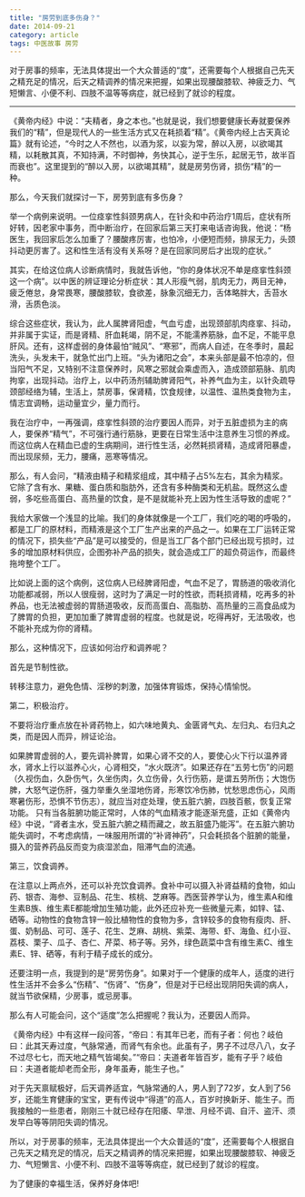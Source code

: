```yaml
---
title: "房劳到底多伤身？"
date: 2014-09-21
category: article
tags: 中医故事 房劳
---
```


对于房事的频率，无法具体提出一个大众普适的“度”，还需要每个人根据自己先天之精充足的情况，后天之精调养的情况来把握，如果出现腰酸膝软、神疲乏力、气短懒言、小便不利、四肢不温等等病症，就已经到了就诊的程度。

***

《黄帝内经》中说：“夫精者，身之本也。”也就是说，我们想要健康长寿就要保养我们的“精”，但是现代人的一些生活方式又在耗损着“精”。《黄帝内经上古天真论篇》就有论述，“今时之人不然也，以酒为浆，以妄为常，醉以入房，以欲竭其精，以耗散其真，不知持满，不时御神，务快其心，逆于生乐，起居无节，故半百而衰也”。这里提到的“醉以入房，以欲竭其精”，就是房劳伤肾，损伤“精”的一种。

那么，今天我们就探讨一下，房劳到底有多伤身？

举一个病例来说明。一位痉挛性斜颈男病人，在针灸和中药治疗1周后，症状有所好转，因老家中事务，而中断治疗，在回家后第三天打来电话咨询我，他说：“杨医生，我回家后怎么加重了？腰酸疼厉害，也怕冷，小便短而频，排尿无力，头颈抖动更厉害了。这和性生活有没有关系呀？是在回家同房后才出现的症状。”

其实，在给这位病人诊断病情时，我就告诉他，“你的身体状况不单是痉挛性斜颈这一个病”。以中医的辨证理论分析症状：其人形瘦气弱，肌肉无力，两目无神，疲乏倦怠，身常畏寒，腰酸膝软，食欲差，脉象沉细无力，舌体略胖大，舌苔水滑，舌质色淡。

综合这些症状，我认为，此人属脾肾阳虚，气血亏虚，出现颈部肌肉痉挛、抖动，并非属于实证，而是肾精、肝血耗竭，阴不足，不能濡养筋脉，血不足，不能平息肝风。还有，这样虚弱的身体最怕“贼风”、“寒邪”，而病人自述，在冬季时，晨起洗头，头发未干，就急忙出门上班。“头为诸阳之会”，本来头部是最不怕凉的，但当阳气不足，又特别不注意保养时，风寒之邪就会乘虚而入，造成颈部筋脉、肌肉拘挛，出现抖动。治疗上，以中药汤剂辅助脾肾阳气，补养气血为主，以针灸疏导颈部经络为辅，生活上，禁房事，保肾精，饮食规律，以温性、温热类食物为主，情志宜调畅，运动量宜少，量力而行。

我在治疗中，一再强调，痉挛性斜颈的治疗要因人而异，对于五脏虚损为主的病人，要保养“精气”，不可强行通行筋脉，更要在日常生活中注意养生习惯的养成。而这位病人在精血已虚的生病期间，进行性生活，必然耗损肾精，造成肾阳暴虚，而出现尿频，无力，腰痛，恶寒等情况。

那么，有人会问，“精液由精子和精浆组成，其中精子占5%左右，其余为精浆。它除了含有水、果糖、蛋白质和脂肪外，还含有多种酶类和无机盐。既然这么虚弱，多吃些高蛋白、高热量的饮食，是不是就能补充上因为性生活导致的虚呢？”

我给大家做一个浅显的比喻。我们的身体就像是一个工厂，我们吃的喝的呼吸的，都是工厂的原材料，而精液是这个工厂生产出来的产品之一。如果在工厂运转正常的情况下，损失些“产品”是可以接受的，但是当工厂各个部门已经出现亏损时，过多的增加原材料供应，企图弥补产品的损失，就会造成工厂的超负荷运作，而最终拖垮整个工厂。

比如说上面的这个病例，这位病人已经脾肾阳虚，气血不足了，胃肠道的吸收消化功能都减弱，所以人很瘦弱，这时为了满足一时的性欲，而耗损肾精，吃再多的补养品，也无法被虚弱的胃肠道吸收，反而高蛋白、高脂肪、高热量的三高食品成为了脾胃的负担，更加加重了脾胃虚弱的程度。也就是说，吃得再好，无法吸收，也不能补充成为你的肾精。

那么，这种情况下，应该如何治疗和调养呢？

首先是节制性欲。

转移注意力，避免色情、淫秽的刺激，加强体育锻炼，保持心情愉悦。

第二，积极治疗。

不要将治疗重点放在补肾药物上，如六味地黄丸、金匮肾气丸、左归丸、右归丸之类，而是因人而异，辨证论治。

如果脾胃虚弱的人，要先调补脾胃，如果心肾不交的人，要使心火下行以温养肾水，肾水上行以滋养心火，心肾相交，“水火既济”。如果还存在“五劳七伤”的问题（久视伤血，久卧伤气，久坐伤肉，久立伤骨，久行伤筋，是谓五劳所伤；大饱伤脾，大怒气逆伤肝，强力举重久坐湿地伤肾，形寒饮冷伤肺，忧愁思虑伤心，风雨寒暑伤形，恐惧不节伤志），就应当对症处理，使五脏六腑，四肢百骸，恢复正常功能。 只有当各脏腑功能正常时，人体的气血精液才能逐渐充盛，正如《黄帝内经》中说，“肾者主水，受五脏六腑之精而藏之，故五脏盛乃能泻”。在五脏六腑功能失调时，不考虑病情，一味服用所谓的“补肾神药”，只会耗损各个脏腑的能量，摄入的营养药品反而变为痰湿淤血，阻滞气血的流通。

第三，饮食调养。

在注意以上两点外，还可以补充饮食调养。食补中可以摄入补肾益精的食物，如山药、银杏、海参、豆制品、花生、核桃、芝麻等。西医营养学认为，维生素A和维生素B族、维生素E都能增加生殖功能，此外还应补充一些微量元素，如锌、锰、硒等。动物性的食物含锌一般比植物性的食物为多，含锌较多的食物有瘦肉、肝、蛋、奶制品、可可、莲子、花生、芝麻、胡桃、紫菜、海带、虾、海鱼、红小豆、荔枝、栗子、瓜子、杏仁、芹菜、柿子等。另外，绿色蔬菜中含有维生素C、维生素E、锌、硒等，有利于精子成长的成分。

还要注明一点，我提到的是“房劳伤身”。如果对于一个健康的成年人，适度的进行性生活并不会多么“伤精”、“伤肾”、“伤身”，但是对于已经出现阴阳失调的病人，就当节欲保精，少房事，或忌房事。

那么有人可能会问，这个“适度”怎么把握呢？我认为，还要因人而异。

《黄帝内经》中有这样一段问答，“帝曰：有其年已老，而有子者：何也？岐伯曰：此其天寿过度，气脉常通，而肾气有余也。此虽有子，男子不过尽八八，女子不过尽七七，而天地之精气皆竭矣。”“帝曰：夫道者年皆百岁，能有子乎？岐伯曰：夫道者能却老而全形，身年虽寿，能生子也。”

对于先天禀赋极好，后天调养适宜，气脉常通的人，男人到了72岁，女人到了56岁，还能生育健康的宝宝，更有传说中“得道”的高人，百岁时换新牙、能生子。而我接触的一些患者，刚刚三十就已经存在阳痿、早泄、月经不调、自汗、盗汗、须发早白等等阴阳失调的情况。

所以，对于房事的频率，无法具体提出一个大众普适的“度”，还需要每个人根据自己先天之精充足的情况，后天之精调养的情况来把握，如果出现腰酸膝软、神疲乏力、气短懒言、小便不利、四肢不温等等病症，就已经到了就诊的程度。

为了健康的幸福生活，保养好身体吧!
